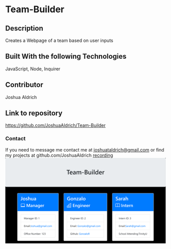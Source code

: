# Team-Builder

## Description

Creates a Webpage of a team based on user inputs

## Built With the following Technologies

JavaScript, Node, Inquirer

## Contributor

Joshua Aldrich

## Link to repository

https://github.com/JoshuaAldrich/Team-Builder

### Contact

If you need to message me contact me at joshuataldrich@gmail.com or find my projects at github.com/JoshuaAldrich
[recording](https://drive.google.com/file/d/1uHslDBuS7nHStoqJ7Z_dxJrHKX83fOsK/view)
![](images/127.0.0.1_5500_dist_index.html.png)
